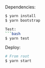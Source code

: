 Dependencies:

````bash
$ yarn install
$ yarn bootstrap

Test:
```bash
$ yarn test
````

Deploy:

```bash
# From root
$ yarn start
```
